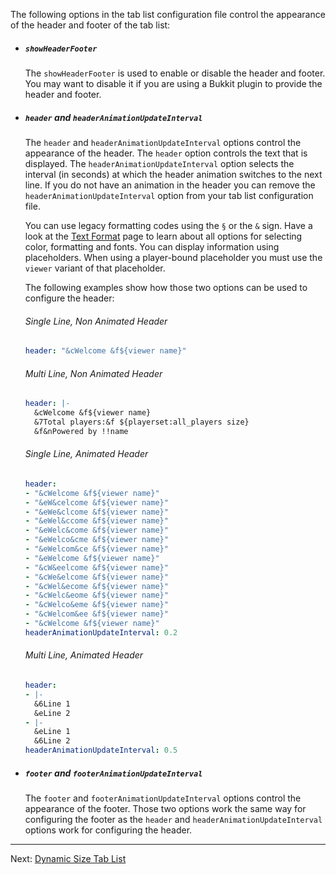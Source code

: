 
The following options in the tab list configuration file control the appearance of the header and footer of the tab list:

* ##### `showHeaderFooter`

    The `showHeaderFooter` is used to enable or disable the header and footer. You
     may want to disable it if you are using a Bukkit plugin to provide the header
     and footer.
     
* ##### `header` and `headerAnimationUpdateInterval`

    The `header` and `headerAnimationUpdateInterval` options control the appearance of the header.
    The `header` option controls the text that is displayed.
    The `headerAnimationUpdateInterval` option selects the interval (in seconds) at which the header animation switches to the next line.
    If you do not have an animation in the header you can remove the `headerAnimationUpdateInterval` option  from your tab list configuration file.
    
    You can use legacy formatting codes using the `§` or the `&` sign.
    Have a look at the [Text Format](Text-Format) page to learn about all options for selecting color, formatting and fonts.
    You can display information using placeholders.
    When using a player-bound placeholder you must use the `viewer` variant of  that placeholder.
    
    The following examples show how those two options can be used to configure the header:
    
    ###### Single Line, Non Animated Header
    ```yaml
    header: "&cWelcome &f${viewer name}"
    ```
    
    ###### Multi Line, Non Animated Header
    ```yaml
    header: |-
      &cWelcome &f${viewer name}
      &7Total players:&f ${playerset:all_players size}
      &f&nPowered by !!name
    ```
    
    ###### Single Line, Animated Header
    ```yaml
    header:
    - "&cWelcome &f${viewer name}"
    - "&eW&celcome &f${viewer name}"
    - "&eWe&clcome &f${viewer name}"
    - "&eWel&ccome &f${viewer name}"
    - "&eWelc&come &f${viewer name}"
    - "&eWelco&cme &f${viewer name}"
    - "&eWelcom&ce &f${viewer name}"
    - "&eWelcome &f${viewer name}"
    - "&cW&eelcome &f${viewer name}"
    - "&cWe&elcome &f${viewer name}"
    - "&cWel&ecome &f${viewer name}"
    - "&cWelc&eome &f${viewer name}"
    - "&cWelco&eme &f${viewer name}"
    - "&cWelcom&ee &f${viewer name}"
    - "&cWelcome &f${viewer name}"
    headerAnimationUpdateInterval: 0.2
    ```
    
    ###### Multi Line, Animated Header
    ```yaml
    header:
    - |-
      &6Line 1
      &eLine 2
    - |-
      &eLine 1
      &6Line 2
    headerAnimationUpdateInterval: 0.5
    ```

* ##### `footer` and `footerAnimationUpdateInterval`

    The `footer` and `footerAnimationUpdateInterval` options control the appearance of the footer.
    Those two options work the same way for configuring the footer as the `header` and `headerAnimationUpdateInterval` options work for configuring the header.

--------------------------------------------------------------------------------

Next: [Dynamic Size Tab List](Dynamic-Size-Tab-List)